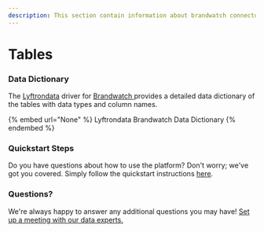 ```yaml
---
description: This section contain information about brandwatch connector tables information
---
```


# Tables

### Data Dictionary

The [Lyftrondata](https://www.lyftrondata.com/) driver for [Brandwatch](None/)[ ](https://www.lyftrondata.com/integration/brandwatch/)provides a detailed data dictionary of the tables with data types and column names.

{% embed url="None" %}
Lyftrondata Brandwatch Data Dictionary
{% endembed %}

### Quickstart Steps

Do you have questions about how to use the platform? Don't worry; we've got you covered. Simply follow the quickstart instructions [here](../README.md).

### Questions? <a href="#questions" id="questions"></a>

We're always happy to answer any additional questions you may have! [Set up a meeting with our data experts.](https://www.lyftrondata.com/book-a-meeting/)


